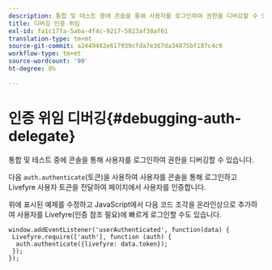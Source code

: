 ```yaml
---
description: 통합 및 테스트 중에 콘솔을 통해 사용자를 로그인하여 권한을 디버깅할 수 있습니다.
title: 디버깅 인증 위임
exl-id: fa1c17fa-5aba-4f4c-9217-5823af30af61
translation-type: tm+mt
source-git-commit: a2449482e617939cfda7e367da34875bf187c4c9
workflow-type: tm+mt
source-wordcount: '90'
ht-degree: 0%

---
```


# 인증 위임 디버깅{#debugging-auth-delegate}

통합 및 테스트 중에 콘솔을 통해 사용자를 로그인하여 권한을 디버깅할 수 있습니다.

다음 `auth.authenticate`(토큰)을 사용하여 사용자를 콘솔을 통해 로그인하고 Livefyre 사용자 토큰을 전달하여 페이지에서 사용자를 인증합니다.

위에 표시된 예제를 수정하고 JavaScript에서 다음 코드 조각을 온라인상으로 추가하여 사용자를 Livefyre(인증 참조 필요)에 빠르게 로그인할 수도 있습니다.

```
window.addEventListener('userAuthenticated', function(data) { 
 Livefyre.require(['auth'], function (auth) { 
  auth.authenticate({livefyre: data.token}); 
 }); 
});
```
